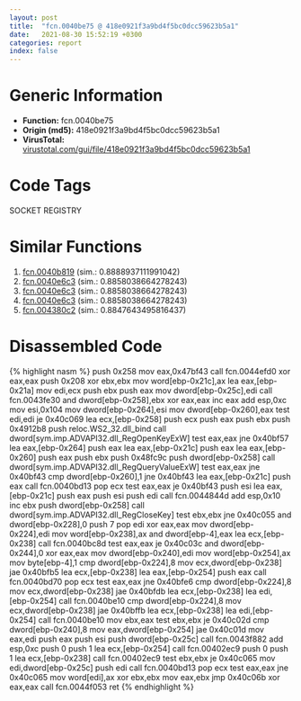 ```yaml
---
layout: post
title:  "fcn.0040be75 @ 418e0921f3a9bd4f5bc0dcc59623b5a1"
date:   2021-08-30 15:52:19 +0300
categories: report
index: false
---
```


# Generic Information
- **Function:** fcn.0040be75
- **Origin (md5):** 418e0921f3a9bd4f5bc0dcc59623b5a1
- **VirusTotal:** [virustotal.com/gui/file/418e0921f3a9bd4f5bc0dcc59623b5a1][virustotal_ref]

# Code Tags
<span class="tag" id="SOCKET">SOCKET</span>
<span class="tag" id="REGISTRY">REGISTRY</span>


# Similar Functions

1. [fcn.0040b819][similar_1_ref] (sim.: 0.8888937111991042)
2. [fcn.0040e6c3][similar_2_ref] (sim.: 0.8858038664278243)
3. [fcn.0040e6c3][similar_3_ref] (sim.: 0.8858038664278243)
4. [fcn.0040e6c3][similar_4_ref] (sim.: 0.8858038664278243)
5. [fcn.004380c2][similar_5_ref] (sim.: 0.8847643495816437)


# Disassembled Code

{% highlight nasm %}
push 0x258
mov eax,0x47bf43
call fcn.0044efd0
xor eax,eax
push 0x208
xor ebx,ebx
mov word[ebp-0x21c],ax
lea eax,[ebp-0x21a]
mov edi,ecx
push ebx
push eax
mov dword[ebp-0x25c],edi
call fcn.0043fe30
and dword[ebp-0x258],ebx
xor eax,eax
inc eax
add esp,0xc
mov esi,0x104
mov dword[ebp-0x264],esi
mov dword[ebp-0x260],eax
test edi,edi
je 0x40c069
lea ecx,[ebp-0x258]
push ecx
push eax
push ebx
push 0x4912b8
push reloc.WS2_32.dll_bind
call dword[sym.imp.ADVAPI32.dll_RegOpenKeyExW]
test eax,eax
jne 0x40bf57
lea eax,[ebp-0x264]
push eax
lea eax,[ebp-0x21c]
push eax
lea eax,[ebp-0x260]
push eax
push ebx
push 0x48fc9c
push dword[ebp-0x258]
call dword[sym.imp.ADVAPI32.dll_RegQueryValueExW]
test eax,eax
jne 0x40bf43
cmp dword[ebp-0x260],1
jne 0x40bf43
lea eax,[ebp-0x21c]
push eax
call fcn.0040bd13
pop ecx
test eax,eax
je 0x40bf43
push esi
lea eax,[ebp-0x21c]
push eax
push esi
push edi
call fcn.0044844d
add esp,0x10
inc ebx
push dword[ebp-0x258]
call dword[sym.imp.ADVAPI32.dll_RegCloseKey]
test ebx,ebx
jne 0x40c055
and dword[ebp-0x228],0
push 7
pop edi
xor eax,eax
mov dword[ebp-0x224],edi
mov word[ebp-0x238],ax
and dword[ebp-4],eax
lea ecx,[ebp-0x238]
call fcn.0040bc8d
test eax,eax
je 0x40c03c
and dword[ebp-0x244],0
xor eax,eax
mov dword[ebp-0x240],edi
mov word[ebp-0x254],ax
mov byte[ebp-4],1
cmp dword[ebp-0x224],8
mov ecx,dword[ebp-0x238]
jae 0x40bfb5
lea ecx,[ebp-0x238]
lea eax,[ebp-0x254]
push eax
call fcn.0040bd70
pop ecx
test eax,eax
jne 0x40bfe6
cmp dword[ebp-0x224],8
mov ecx,dword[ebp-0x238]
jae 0x40bfdb
lea ecx,[ebp-0x238]
lea edi,[ebp-0x254]
call fcn.0040be10
cmp dword[ebp-0x224],8
mov ecx,dword[ebp-0x238]
jae 0x40bffb
lea ecx,[ebp-0x238]
lea edi,[ebp-0x254]
call fcn.0040be10
mov ebx,eax
test ebx,ebx
je 0x40c02d
cmp dword[ebp-0x240],8
mov eax,dword[ebp-0x254]
jae 0x40c01d
mov eax,edi
push eax
push esi
push dword[ebp-0x25c]
call fcn.0043f882
add esp,0xc
push 0
push 1
lea ecx,[ebp-0x254]
call fcn.00402ec9
push 0
push 1
lea ecx,[ebp-0x238]
call fcn.00402ec9
test ebx,ebx
je 0x40c065
mov edi,dword[ebp-0x25c]
push edi
call fcn.0040bd13
pop ecx
test eax,eax
jne 0x40c065
mov word[edi],ax
xor ebx,ebx
mov eax,ebx
jmp 0x40c06b
xor eax,eax
call fcn.0044f053
ret 
{% endhighlight %}


[similar_1_ref]: /report/fcn.0040b819@418e0921f3a9bd4f5bc0dcc59623b5a1
[similar_2_ref]: /report/fcn.0040e6c3@44e1ffcf4e71f4505c09d520fd75f1e4
[similar_3_ref]: /report/fcn.0040e6c3@8e21fa3f0489a6a256cf202e57f712bc
[similar_4_ref]: /report/fcn.0040e6c3@ff219f45286905b4a87327ca719363be
[similar_5_ref]: /report/fcn.004380c2@418e0921f3a9bd4f5bc0dcc59623b5a1
[virustotal_ref]: https://www.virustotal.com/gui/file/418e0921f3a9bd4f5bc0dcc59623b5a1